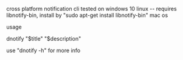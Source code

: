 cross platform notification cli 
tested on windows 10 
linux -- requires libnotify-bin, install by "sudo apt-get install libnotify-bin"
mac os

usage

dnotify "$title" "$description"

use "dnotify -h" for more info
